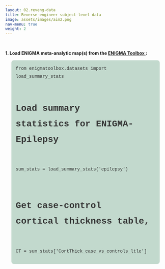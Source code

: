 ```yaml
---
layout: 02.reveng-data
title: Reverse-engineer subject-level data
image: assets/images/aim2.png
nav-menu: true
weight: 2
---
```


<head>
    <link rel="stylesheet" href="//cdnjs.cloudflare.com/ajax/libs/highlight.js/11.9.0/styles/github.min.css">
    <script src="//cdnjs.cloudflare.com/ajax/libs/highlight.js/11.9.0/highlight.min.js"></script>
    <script>hljs.highlightAll();</script>

<style>
  .code-box {
    background: rgba(60,135,94,0.306);
    border-radius: 8px;
    padding: 1em;   /* inside padding */
    margin: 0 1.33em 2em 1.33em;
  }

  .code-box pre,
  .code-box code,
  .code-box code.hljs {
    background: transparent !important;
    margin: 0;  /* reset inner spacing */
    padding: 0;
  }

  .code-box code,
  .code-box code.hljs {
    color: #333333 !important;
    font-family: 'Fira Code', 'Courier New', monospace;
    font-size: 14px;
    line-height: 1.75;
    display: block;
    overflow-x: auto;
  }
</style>
</head>

<!-- Main -->
<div id="main" class="alt">
<br>
<p><b>1. Load ENIGMA meta-analytic map(s) from the <a href="https://enigma-toolbox.readthedocs.io/en/latest/" target="_blank">
    ENIGMA Toolbox
  </a>:</b></p>
<div class="code-box">
<pre><code class="language-python">from enigmatoolbox.datasets import load_summary_stats

# Load summary statistics for ENIGMA-Epilepsy
sum_stats = load_summary_stats('epilepsy')

# Get case-control cortical thickness table, 
CT = sum_stats['CortThick_case_vs_controls_ltle']
</code></pre></div>

<br><br>

</div>
